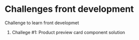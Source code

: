 #  Challenges front development

Challenge to learn front developmet

<ol>
  <li>Challege #1: Product preview card component solution
  </li>
</ol>
